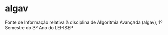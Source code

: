 # algav

Fonte de Informação relativa à disciplina de Algoritmia Avançada (algav), 1º Semestre do 3º Ano do LEI-ISEP

